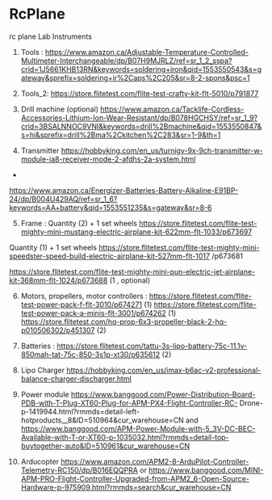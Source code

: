 # RcPlane
rc plane
Lab Instruments
1. Tools :
 https://www.amazon.ca/Adjustable-Temperature-Controlled-Multimeter-Interchangeable/dp/B07H9MJRLZ/ref=sr_1_2_sspa?crid=1J5661KHB13RN&keywords=soldering+iron&qid=1553550543&s=gateway&sprefix=soldering+ir%2Caps%2C205&sr=8-2-spons&psc=1

2. Tools_2:
  https://store.flitetest.com/flite-test-crafty-kit-flt-5010/p791877 

3. Drill machine (optional) https://www.amazon.ca/Tacklife-Cordless-Accessories-Lithium-Ion-Wear-Resistant/dp/B078HGCHSY/ref=sr_1_9?crid=3BSALNNOC9VNI&keywords=drill%2Bmachine&qid=1553550847&s=hi&sprefix=drill%2Bma%2Ckitchen%2C283&sr=1-9&th=1

4. Transmitter 
 https://hobbyking.com/en_us/turnigy-9x-9ch-transmitter-w-module-ia8-receiver-mode-2-afdhs-2a-system.html
 + 
 https://www.amazon.ca/Energizer-Batteries-Battery-Alkaline-E91BP-24/dp/B004U429AQ/ref=sr_1_6?keywords=AA+battery&qid=1553551235&s=gateway&sr=8-6 

5. Frame :
 Quantity (2) + 1 set wheels
 https://store.flitetest.com/flite-test-mighty-mini-mustang-electric-airplane-kit-622mm-flt-1033/p673697

 Quantity (1) + 1 set wheels
 https://store.flitetest.com/flite-test-mighty-mini-speedster-speed-build-electric-airplane-kit-527mm-flt-1017 /p673681

 https://store.flitetest.com/flite-test-mighty-mini-pun-electric-jet-airplane-kit-368mm-flt-1024/p673688 (1 , optional)

6. Motors, propellers, motor controllers :
 https://store.flitetest.com/flite-test-power-pack-f-flt-3010/p674271 (1)
 https://store.flitetest.com/flite-test-power-pack-a-minis-flt-3001/p674262 (1) 
 https://store.flitetest.com/hq-prop-6x3-propeller-black-2-hq-p010506302/p451307 (2)

7. Batteries :
  https://store.flitetest.com/tattu-3s-lipo-battery-75c-11.1v-850mah-tat-75c-850-3s1p-xt30/p635612 (2)
 
8. Lipo Charger
  https://hobbyking.com/en_us/imax-b6ac-v2-professional-balance-charger-discharger.html 

9. Power module
 https://www.banggood.com/Power-Distribution-Board-PDB-with-T-Plug-XT60-Plug-for-APM-PX4-Flight-Controller-RC- Drone-p-1419944.html?rmmds=detail-left-hotproducts__8&ID=510964&cur_warehouse=CN
and
 https://www.banggood.com/APM-Power-Module-with-5_3V-DC-BEC-Available-with-T-or-XT60-p-1035032.html?rmmds=detail-top-buytogether-auto&ID=510961&cur_warehouse=CN

10. Arducopter
 https://www.amazon.com/APM2-8-ArduPilot-Controller-Telemetry-RC150/dp/B016EQQPRA
 or 
 https://www.banggood.com/MINI-APM-PRO-Flight-Controller-Upgraded-from-APM2_6-Open-Source-Hardware-p-975909.html?rmmds=search&cur_warehouse=CN

